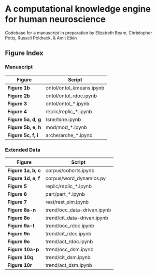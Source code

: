 # A computational knowledge engine for human neuroscience

Codebase for a manuscript in preparation by Elizabeth Beam, Christopher Potts, Russell Poldrack, & Amit Etkin


## Figure Index

### Manuscript

| Figure | Script |
| --------------- | ------------------------- |
| **Figure 1b** | ontol/ontol\_kmeans.ipynb |
| **Figure 2b** | ontol/ontol\_rdoc.ipynb |
| **Figure 3** | ontol/ontol\_\*.ipynb |
| **Figure 4** | replic/replic\_\*.ipynb |
| **Figure 5a, d, g** | tsne/tsne.ipynb |
| **Figure 5b, e, h** | mod/mod\_\*.ipynb |
| **Figure 5c, f, i** | arche/arche\_\*.ipynb |

### Extended Data

| Figure | Script |
| --------------- | ------------------------- |
| **Figure 1a, b, c** | corpus/cohorts.ipynb |
| **Figure 1d, e, f** | corpus/word\_dynamics.py |
| **Figure 5** | replic/replic\_\*.ipynb |
| **Figure 6** | part/part\_\*.ipynb |
| **Figure 7** | rest/rest\_sim.ipynb |
| **Figure 8a-n** | trend/occ\_data-driven.ipynb |
| **Figure 8o**	| trend/cit\_data-driven.ipynb |
| **Figure 9a-l** | trend/occ\_rdoc.ipynb |
| **Figure 9n** | trend/cit\_rdoc.ipynb |
| **Figure 9o** | trend/act\_rdoc.ipynb |
| **Figure 10a-p** | trend/occ\_dsm.ipynb |
| **Figure 10q** | trend/cit\_dsm.ipynb |
| **Figure 10r** | trend/act\_dsm.ipynb |